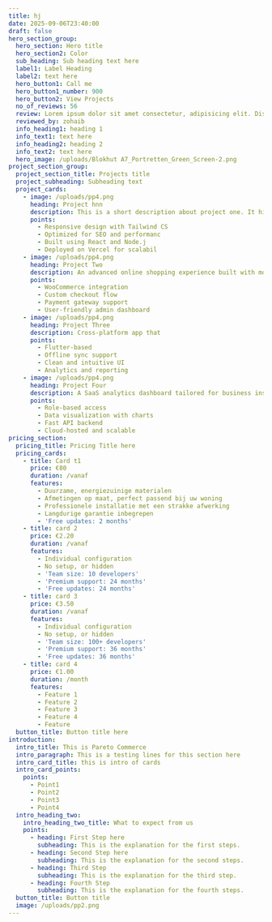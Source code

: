 ```yaml
---
title: hj
date: 2025-09-06T23:40:00
draft: false
hero_section_group:
  hero_section: Hero title
  hero_section2: Color
  sub_heading: Sub heading text here
  label1: Label Heading
  label2: text here
  hero_button1: Call me
  hero_button1_number: 900
  hero_button2: View Projects
  no_of_reviews: 56
  review: Lorem ipsum dolor sit amet consectetur, adipisicing elit. Distinctio repellendus non est odit, possimus fuga?
  reviewed_by: zohaib
  info_heading1: heading 1
  info_text1: text here
  info_heading2: heading 2
  info_text2: text here
  hero_image: /uploads/Blokhut A7_Portretten_Green_Screen-2.png
project_section_group:
  project_section_title: Projects title
  project_subheading: Subheading text
  project_cards:
    - image: /uploads/pp4.png
      heading: Project hnn
      description: This is a short description about project one. It highlights what
      points:
        - Responsive design with Tailwind CS
        - Optimized for SEO and performanc
        - Built using React and Node.j
        - Deployed on Vercel for scalabil
    - image: /uploads/pp4.png
      heading: Project Two
      description: An advanced online shopping experience built with modern frameworks. and blah blah
      points:
        - WooCommerce integration
        - Custom checkout flow
        - Payment gateway support
        - User-friendly admin dashboard
    - image: /uploads/pp4.png
      heading: Project Three
      description: Cross-platform app that
      points:
        - Flutter-based
        - Offline sync support
        - Clean and intuitive UI
        - Analytics and reporting
    - image: /uploads/pp4.png
      heading: Project Four
      description: A SaaS analytics dashboard tailored for business insights and reports.
      points:
        - Role-based access
        - Data visualization with charts
        - Fast API backend
        - Cloud-hosted and scalable
pricing_section:
  pricing_title: Pricing Title here
  pricing_cards:
    - title: Card t1
      price: €80
      duration: /vanaf
      features:
        - Duurzame, energiezuinige materialen
        - Afmetingen op maat, perfect passend bij uw woning
        - Professionele installatie met een strakke afwerking
        - Langdurige garantie inbegrepen
        - 'Free updates: 2 months'
    - title: card 2
      price: €2.20
      duration: /vanaf
      features:
        - Individual configuration
        - No setup, or hidden
        - 'Team size: 10 developers'
        - 'Premium support: 24 months'
        - 'Free updates: 24 months'
    - title: card 3
      price: €3.50
      duration: /vanaf
      features:
        - Individual configuration
        - No setup, or hidden
        - 'Team size: 100+ developers'
        - 'Premium support: 36 months'
        - 'Free updates: 36 months'
    - title: card 4
      price: €1.00
      duration: /month
      features:
        - Feature 1
        - Feature 2
        - Feature 3
        - Feature 4
        - Feature
  button_title: Button title here
introduction:
  intro_title: This is Pareto Commerce
  intro_paragraph: This is a testing lines for this section here
  intro_card_title: this is intro of cards
  intro_card_points:
    points:
      - Point1
      - Point2
      - Point3
      - Point4
  intro_heading_two:
    intro_heading_two_title: What to expect from us
    points:
      - heading: First Step here
        subheading: This is the explanation for the first steps.
      - heading: Second Step here
        subheading: This is the explanation for the second steps.
      - heading: Third Step
        subheading: This is the explanation for the third step.
      - heading: Fourth Step
        subheading: This is the explanation for the fourth steps.
  button_title: Button title
  image: /uploads/pp2.png
---
```



